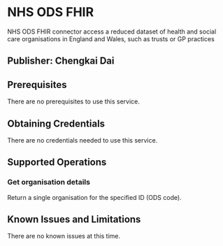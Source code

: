 # NHS ODS FHIR

NHS ODS FHIR connector access a reduced dataset of health and social care organisations in England and Wales, such as trusts or GP practices

## Publisher: Chengkai Dai

## Prerequisites

There are no prerequisites to use this service.

## Obtaining Credentials

There are no credentials needed to use this service.

## Supported Operations

### Get organisation details

Return a single organisation for the specified ID (ODS code).

## Known Issues and Limitations

There are no known issues at this time.
